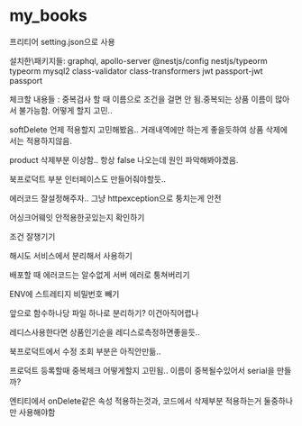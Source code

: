 # my_books

프리티어 setting.json으로 사용

설치한\패키지들: graphql, apollo-server @nestjs/config nestjs/typeorm typeorm mysql2 class-validator class-transformers
jwt passport-jwt passport

체크할 내용들 :
중복검사 할 때 이름으로 조건을 걸면 안 됨.중복되는 상품 이름이 많아서 불가능함.
어떻게 할지 고민..

softDelete 언제 적용할지 고민해봤음.. 거래내역에만 하는게 좋을듯하여 상품 삭제에서는 적용하지않음.

product 삭제부분 이상함.. 항상 false 나오는데 원인 파악해봐야곘음.

북프로덕트 부분 인터페이스도 만들어줘야할듯..

에러코드 잘설정해주자.. 그냥 httpexception으로 퉁치는게 안전

어싱크어웨잇 안적용한곳있는지 확인하기

조건 잘챙기기

해시도 서비스에서 분리해서 사용하기

배포할 때 에러코드는 알수없게 서버 에러로 퉁쳐버리기

ENV에 스트레티지 비밀번호 빼기

앞으로 함수하나당 파일 하나로 분리하기? 이건아직어렵나

레디스사용한다면 상품인기순을 레디스로측정하면좋을듯..

북프로덕트에서 수정 조회 부분은 아직안만듦..

프로덕트 등록할때 중복체크 어떻게할지 고민됨.. 이름이 중복될수있어서 serial을 만들까?

엔티티에서 onDelete같은 속성 적용하는것과, 코드에서 삭제부분 적용하는거 둘중하나만 사용해야함
